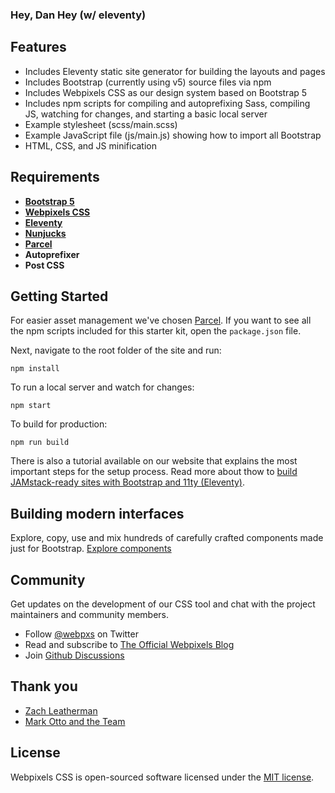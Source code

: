 ### Hey, Dan Hey (w/ eleventy)

## Features

- Includes Eleventy static site generator for building the layouts and pages
- Includes Bootstrap (currently using v5) source files via npm
- Includes Webpixels CSS as our design system based on Bootstrap 5
- Includes npm scripts for compiling and autoprefixing Sass, compiling JS, watching for changes, and starting a basic local server
- Example stylesheet (scss/main.scss)
- Example JavaScript file (js/main.js) showing how to import all Bootstrap
- HTML, CSS, and JS minification

## Requirements

- [**Bootstrap 5**](https://getbootstrap.com/docs)
- [**Webpixels CSS**](https://webpixels.io/docs/css/)
- [**Eleventy**](https://www.11ty.dev/docs/)
- [**Nunjucks**](https://mozilla.github.io/nunjucks/templating.html)
- [**Parcel**](https://parceljs.org/docs/)
- **Autoprefixer**
- **Post CSS**

## Getting Started

For easier asset management we've chosen [Parcel](https://parceljs.org/). If you want to see all the npm scripts included for this starter kit, open the `package.json` file.

Next, navigate to the root folder of the site and run:

```
npm install
```

To run a local server and watch for changes:

```
npm start
```

To build for production:

```
npm run build
```

There is also a tutorial available on our website that explains the most important steps for the setup process. Read more about thow to [build JAMstack-ready sites with Bootstrap and 11ty (Eleventy)](https://webpixels.io/blog/how-to-get-started-with-bootstrap-and-eleventy).

## Building modern interfaces

Explore, copy, use and mix hundreds of carefully crafted components made just for Bootstrap. [Explore components](https://webpixels.io/components)

## Community

Get updates on the development of our CSS tool and chat with the project maintainers and community members.

- Follow [@webpxs](https://twitter.com/intent/user?screen_name=webpxs) on Twitter
- Read and subscribe to [The Official Webpixels Blog](https://webpixels.io/blog)
- Join [Github Discussions](https://github.com/webpixels/css/discussions)

## Thank you

- [Zach Leatherman](https://11ty.dev)
- [Mark Otto and the Team](https://github.com/twbs/bootstrap)

## License

Webpixels CSS is open-sourced software licensed under the [MIT license](https://github.com/webpixels/css/blob/master/LICENSE).
